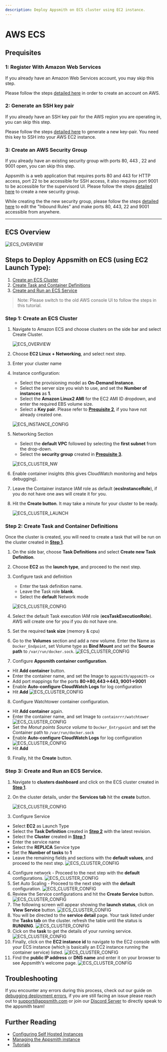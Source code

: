 ```yaml
---
description: Deploy Appsmith on ECS cluster using EC2 instance.
---
```


# AWS ECS

## Prequisites
### 1: Register With Amazon Web Services

If you already have an Amazon Web Services account, you may skip this step.

Please follow the steps [detailed here](https://aws.amazon.com/premiumsupport/knowledge-center/create-and-activate-aws-account/) in order to create an account on AWS.

### 2: Generate an SSH key pair

If you already have an SSH key pair for the AWS region you are operating in, you can skip this step.

Please follow the steps [detailed here](https://docs.aws.amazon.com/AWSEC2/latest/UserGuide/ec2-key-pairs.html#having-ec2-create-your-key-pair) to generate a new key-pair. You need this key to SSH into your AWS EC2 instance.

### 3: Create an AWS Security Group

If you already have an existing security group with ports 80, 443 , 22 and 9001 open, you can skip this step.

Appsmith is a web application that requires ports 80 and 443 for HTTP access, port 22 to be accessible for SSH access, it also requires 
port 9001 to be accessible for the supervisord UI.
Please follow the steps [detailed here](https://docs.aws.amazon.com/AWSEC2/latest/UserGuide/working-with-security-groups.html#creating-security-group) to create a new security group.

While creating the the new security group, please follow the steps [detailed here](https://docs.aws.amazon.com/AWSEC2/latest/UserGuide/working-with-security-groups.html#adding-security-group-rule) to edit the "Inbound Rules" and make ports 80, 443, 22 and 9001 accessible from anywhere.

---
## ECS Overview
![ECS_OVERVIEW](../.gitbook/assets/ecs-overview.png)
## Steps to Deploy Appsmith on ECS (using EC2 Launch Type):
1. [Create an ECS Cluster](aws-ecs.md#step-1-create-an-ecs-cluster)
2. [Create Task and Container Definitions](aws-ecs.md#step-2-create-task-and-container-definitions)
3. [Create and Run an ECS Service](aws-ecs.md#step-3-create-and-run-an-ecs-service)

> Note: Please switch to the old AWS console UI to follow the steps in this tutorial.
### Step 1: Create an ECS Cluster
1. Navigate to Amazon ECS and choose clusters on the side bar and select Create Cluster.

    ![ECS_OVERVIEW](../.gitbook/assets/ecs-start-dash.png)

2. Choose **EC2 Linux + Networking**, and select next step.

3. Enter your cluster name 
4. Instance configuration:
   - Select the provisioning model as **On-Demand Instance**.
   - Select the server size you wish to use, and set the **Number of instances** as **1**.
   - Select the **Amazon Linux2 AMI** for the EC2 AMI ID dropdown, and enter the required EBS volume size.
   - Select a **Key pair**. Please refer to [**Prequisite 2**](aws-ecs.md#2-generate-an-ssh-key-pair), if you have not already created one.

    ![ECS_INSTANCE_CONFIG](../.gitbook/assets/ecs-cluster-instance-config.png)

5. Networking Section
   - Select the **default VPC** followed by selecting the **first subnet** from the drop-down.
   - Select the **security group** created in [**Prequisite 3**](aws-ecs.md#3-create-an-aws-security-group).

    ![ECS_CLUSTER_NW](../.gitbook/assets/ecs-cluster-networking.png)

6. Enable container insights (this gives CloudWatch monitoring and helps debugging).
7. Leave the Container instance IAM role as default (**ecsInstanceRole**), if you do not have one aws will create it for you.
8. Hit the **Create button**. It may take a minute for your cluster to be ready.

    ![ECS_CLUSTER_LAUNCH](../.gitbook/assets/ecs-cluster-launch.png)

### Step 2: Create Task and Container Definitions
Once the cluster is created, you will need to create a task that will be run on the cluster created in [**Step 1**](aws-ecs.md#step-1-create-an-ecs-cluster). 
1. On the side bar, choose **Task Definitions** and select **Create new Task Definition**.
2. Choose **EC2** as the **launch type**, and proceed to the next step.
3. Configure task and definition
   - Enter the task definition name.
   - Leave the Task role **blank**.
   - Select the **default** Network mode

    ![ECS_CLUSTER_CONFIG](../.gitbook/assets/ecs-task-def.png)
4. Select the default Task execution IAM role (**ecsTaskExecutionRole**). AWS will create one for you if you do not have one.
5. Set the required **task size** (memory & cpu)
6. Go to the **Volumes** section and add a new volume. Enter the Name as `Docker_Endpoint`, set Volume type as **Bind Mount** and set the **Source path** to `/var/run/docker.sock`.
    ![ECS_CLUSTER_CONFIG](../.gitbook/assets/ecs-task-vol.png)
7. Configure **Appsmith container configuration**.
  - Hit **Add container** button.
  - Enter the container name, and set the Image to `appsmith/appsmith-ce`
  - Add port mappings for the ports **80->80,443->443, 9001->9001**
  - Enable **Auto-configure CloudWatch Logs** for log configuration
  - Hit **Add**
  ![ECS_CLUSTER_CONFIG](../.gitbook/assets/ecs-task-appsmith.png)
8. Configure Watchtower container configuration.
  - Hit **Add container** again.
  - Enter the container name, and set Image to `containrrr/watchtower`
  ![ECS_CLUSTER_CONFIG](../.gitbook/assets/ecs-task-watchtower.png)
  - Set the *Monut points Source volume* to `Docker_Entrypoint` and set the Container path to `/var/run/docker.sock`
  - Enable **Auto-configure CloudWatch Logs** for log configuration
  ![ECS_CLUSTER_CONFIG](../.gitbook/assets/ecs-task-watchtower-storage.png)
  - Hit **Add**
  
9. Finally, hit the **Create** button.


### Step 3: Create and Run an ECS Service.
1. Navigate to **clusters dashboard** and click on the ECS cluster created in [**Step 1**](aws-ecs.md#step-1-create-an-ecs-cluster).
2. On the cluster details, under the **Services tab** hit the **create** button.

   ![ECS_CLUSTER_CONFIG](../.gitbook/assets/ecs-cluster-service-creation.png)
3. Configure Service
  - Select **EC2** as Launch Type
  - Select the **Task Definition** created in [**Step 2**](aws-ecs.md#step-2-create-task-and-container-definitions) with the latest revision.
  - Select the **Cluster** created in [**Step 1**](aws-ecs.md#step-1-create-an-ecs-cluster)
  - Enter the service name
  - Select the **REPLICA** Service type
  - Set the **Number of tasks** to **1**
  - Leave the remaining fields and sections with the **default values**, and proceed to the next step.
     ![ECS_CLUSTER_CONFIG](../.gitbook/assets/ecs-service-creation.png)
4. Configure network - Proceed to the next step with the **default** configurations.
     ![ECS_CLUSTER_CONFIG](../.gitbook/assets/ecs-service-lb.png)
5. Set Auto Scaling - Proceed to the next step with the **default** configuration.
     ![ECS_CLUSTER_CONFIG](../.gitbook/assets/ecs-service-auto-scaling.png)
4. Review the Service configurations and hit the **Create Service** button.
     ![ECS_CLUSTER_CONFIG](../.gitbook/assets/ecs-service-review.png)
5. The following screen will appear showing the **launch status**, click on **View Service** button.
    ![ECS_CLUSTER_CONFIG](../.gitbook/assets/ecs-service-launch-status.png)
6. You will be directed to the **service detail** page. Your task listed under the **Tasks tab** on the cluster. refresh the table until the status is **RUNNING**.
![ECS_CLUSTER_CONFIG](../.gitbook/assets/ecs-service-task-status.png)
7. Cick on the **task** to get the details of your running service.
  ![ECS_CLUSTER_CONFIG](../.gitbook/assets/ecs-task-details.png)
8. Finally, click on the **EC2 instance id** to navigate to the EC2 console with your ECS instance (which is basically an EC2 instance running the container service) listed.
  ![ECS_CLUSTER_CONFIG](../.gitbook/assets/ecs-instance-ec2.png)
9. Find the **public IP address** or **DNS name** and enter it on your browser to see Appsmith's welcome page.
  ![ECS_CLUSTER_CONFIG](../.gitbook/assets/appsmith-welcome-page.png)


## Troubleshooting

If you encounter any errors during this process, check out our guide on [debugging deployment errors](../troubleshooting-guide/deployment-errors.md), if you are still facing an issue please reach out to [support@appsmith.com](mailto:support@appsmith.com) or join our [Discord Server](https://discord.com/invite/rBTTVJp) to directly speak to the appsmith team!

## Further Reading

* [Configuring Self Hosted Instances](instance-configuration/#configuring-docker-installations)
* [Managing the Appsmith instance](instance-management.md)
* [Tutorials](../tutorials/)
